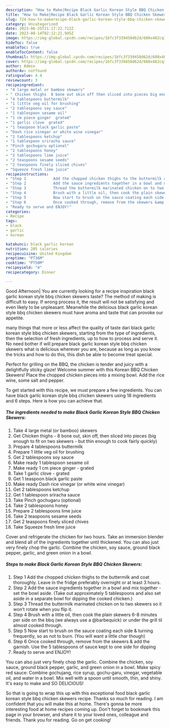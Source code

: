 ```yaml
---
description: "How to Make|Recipe Black Garlic Korean Style BBQ Chicken Skewers {That is Special"
title: "How to Make|Recipe Black Garlic Korean Style BBQ Chicken Skewers {That is Special"
slug: 724-how-to-makerecipe-black-garlic-korean-style-bbq-chicken-skewers-that-is-special
category: Uncategorized
date: 2023-06-25T21:17:22.712Z
date: 2023-08-14T02:12:21.945Z
image: https://img-global.cpcdn.com/recipes/1bfc3f339458d62d/680x482cq70/black-garlic-korean-style-bbq-chicken-skewers-recipe-main-photo.jpg
hideToc: false
enableToc: true
enableTocContent: false
thumbnail: https://img-global.cpcdn.com/recipes/1bfc3f339458d62d/680x482cq70/black-garlic-korean-style-bbq-chicken-skewers-recipe-main-photo.jpg
cover: https://img-global.cpcdn.com/recipes/1bfc3f339458d62d/680x482cq70/black-garlic-korean-style-bbq-chicken-skewers-recipe-main-photo.jpg
author: Admin
authorAv: notfound
ratingvalue: 4.4
reviewcount: 3
recipeingredient:
- "4 large metal or bamboo skewers"
- " Chicken thighs  8 bone out skin off then sliced into pieces big enough to fit on two skewers  but thin enough to cook fairly quickly"
- "4 tablespoons buttermilk"
- "1 little veg oil for brushing"
- "2 tablespoons soy sauce"
- "1 tablespoon sesame oil"
- "1 cm piece ginger  grated"
- "1 garlic clove  grated"
- "1 teaspoon black garlic paste"
- "Dash rice vinegar or white wine vinegar"
- "2 tablespoons ketchup"
- "1 tablespoon sriracha sauce"
- "Pinch gochugaru optional"
- "2 tablespoons honey"
- "2 tablespoons lime juice"
- "2 teaspoons sesame seeds"
- "2 teaspoons finely sliced chives"
- "Squeeze fresh lime juice"
recipeinstructions:
- "Step 1            Add the chopped chicken thighs to the buttermilk and coat thoroughly. Leave in the fridge preferably overnight or at least 3 hours."
- "Step 2            Add the sauce ingredients together in a bowl and mix together - set the bowl aside. (Take out approximately 5 tablespoons and also set aside in a separate bowl for dipping the cooked chicken.)"
- "Step 3            Thread the buttermilk marinated chicken on to two skewers so it won’t rotate when you flip it."
- "Step 4            Brush with a little oil, then cook the plain skewers 6-8 minutes per side on the bbq (we always use a @barbequick) or under the grill til almost cooked through."
- "Step 5            Now start to brush on the sauce coating each side &amp; turning frequently, so as not to burn. (You will want a little char though)"
- "Step 6            Once cooked through, remove from the skewers &amp; add the garnish. Use the 5 tablespoons of sauce kept to one side for dipping"
- "Ready to serve and ENJOY!"
categories:
- Recipe
tags:
- black
- garlic
- korean

katakunci: black garlic korean 
nutrition: 205 calories
recipecuisine: United Kingdom
preptime: "PT36M"
cooktime: "PT50M"
recipeyield: "4"
recipecategory: Dinner

---
```



Good Afternoon| You are currently looking for a recipe inspiration black garlic korean style bbq chicken skewers taste? The method of making is difficult to easy. If wrong process it, the result will not be satisfying and even likely to be unpleasant. Meanwhile the delicious black garlic korean style bbq chicken skewers must have aroma and taste that can provoke our appetite.






many things that more or less affect the quality of taste dari black garlic korean style bbq chicken skewers, starting from the type of ingredients, then the selection of fresh ingredients, up to how to process and serve it. No need bother if will prepare black garlic korean style bbq chicken skewers what is delicious wherever you are, because as long as you know the tricks and how to do this, this dish be able to become treat special.


Perfect for grilling on the BBQ, the chicken is tender and juicy with a delightfully sticky glaze! Welcome summer with this Korean BBQ Chicken Skewers! Place the chopped chicken pieces into a mixing bowl. Add the rice wine, some salt and pepper.


To get started with this recipe, we must prepare a few ingredients. You can have black garlic korean style bbq chicken skewers using 18 ingredients and 6 steps. Here is how you can achieve that.

<!--inarticleads1-->

##### The ingredients needed to make Black Garlic Korean Style BBQ Chicken Skewers:

1. Take 4 large metal (or bamboo) skewers
1. Get  Chicken thighs - 8 bone out, skin off, then sliced into pieces (big enough to fit on two skewers - but thin enough to cook fairly quickly)
1. Prepare 4 tablespoons buttermilk
1. Prepare 1 little veg oil for brushing
1. Get 2 tablespoons soy sauce
1. Make ready 1 tablespoon sesame oil
1. Make ready 1 cm piece ginger - grated
1. Take 1 garlic clove - grated
1. Get 1 teaspoon black garlic paste
1. Make ready Dash rice vinegar (or white wine vinegar)
1. Get 2 tablespoons ketchup
1. Get 1 tablespoon sriracha sauce
1. Take Pinch gochugaru (optional)
1. Take 2 tablespoons honey
1. Prepare 2 tablespoons lime juice
1. Take 2 teaspoons sesame seeds
1. Get 2 teaspoons finely sliced chives
1. Take Squeeze fresh lime juice


Cover and refrigerate the chicken for two hours. Take an immersion blender and blend all of the ingredients together until thickened. You can also just very finely chop the garlic. Combine the chicken, soy sauce, ground black pepper, garlic, and green onion in a bowl. 

<!--inarticleads2-->

##### Steps to make Black Garlic Korean Style BBQ Chicken Skewers:

1. Step 1            Add the chopped chicken thighs to the buttermilk and coat thoroughly. Leave in the fridge preferably overnight or at least 3 hours.
1. Step 2            Add the sauce ingredients together in a bowl and mix together - set the bowl aside. (Take out approximately 5 tablespoons and also set aside in a separate bowl for dipping the cooked chicken.)
1. Step 3            Thread the buttermilk marinated chicken on to two skewers so it won’t rotate when you flip it.
1. Step 4            Brush with a little oil, then cook the plain skewers 6-8 minutes per side on the bbq (we always use a @barbequick) or under the grill til almost cooked through.
1. Step 5            Now start to brush on the sauce coating each side &amp; turning frequently, so as not to burn. (You will want a little char though)
1. Step 6            Once cooked through, remove from the skewers &amp; add the garnish. Use the 5 tablespoons of sauce kept to one side for dipping
1. Ready to serve and ENJOY!

You can also just very finely chop the garlic. Combine the chicken, soy sauce, ground black pepper, garlic, and green onion in a bowl. Make spicy red sauce: Combine gochujang, rice syrup, gochu-garu, vinegar, vegetable oil, and water in a bowl. Mix well with a spoon until smooth, thin, and shiny. It&#39;s easy to make and SO DELICIOUS! 

So that is going to wrap this up with this exceptional food black garlic korean style bbq chicken skewers recipe. Thanks so much for reading. I am confident that you will make this at home. There's gonna be more interesting food at home recipes coming up. Don't forget to bookmark this page in your browser, and share it to your loved ones, colleague and friends. Thank you for reading. Go on get cooking!
